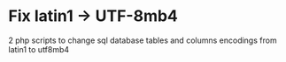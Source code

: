 # Fix latin1 -> UTF-8mb4
2 php scripts to change sql database tables and columns encodings from latin1 to utf8mb4
